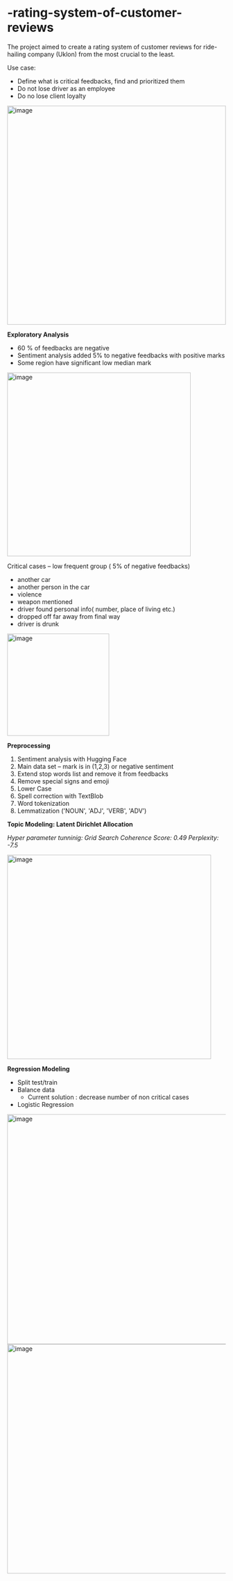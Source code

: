 # -rating-system-of-customer-reviews
The project aimed to create a rating system of customer reviews for ride-hailing company (Uklon)  from the most crucial to the least.

Use case:
- Define what is critical feedbacks, find and prioritized them 
- Do not lose  driver as an employee
- Do no lose  client loyalty

<img width="504" alt="image" src="https://user-images.githubusercontent.com/129201759/229491495-d165525e-f2ea-4e70-bdea-9688d3a34b36.png">

**Exploratory Analysis**

- 60 % of  feedbacks are negative
- Sentiment analysis added 5% to negative feedbacks with positive marks
- Some region have significant low median mark

<img width="423" alt="image" src="https://user-images.githubusercontent.com/129201759/229492901-fb5a180c-1cdb-4e29-a5c0-300566f32ef7.png">

Critical cases – low frequent group ( 5% of negative feedbacks)
- another car
- another person in the car 
- violence 
- weapon mentioned
- driver found personal info( number, place of living etc.)
- dropped off far away from final way
- driver is drunk

<img width="235" alt="image" src="https://user-images.githubusercontent.com/129201759/229491999-9a889197-3495-49de-86c6-0f5c3efc324f.png">

**Preprocessing** 

1. Sentiment analysis with Hugging Face
2. Main data set – mark is in (1,2,3) or negative sentiment
3. Extend stop words list and remove it from feedbacks
4. Remove special signs and emoji
5. Lower Case
6. Spell correction with TextBlob 
7. Word tokenization
8. Lemmatization ('NOUN', 'ADJ', 'VERB', 'ADV’)

**Topic Modeling: Latent Dirichlet Allocation**

_Hyper parameter tunninig:  Grid Search 
Coherence Score: 0.49
Perplexity:  -7.5_

<img width="470" alt="image" src="https://user-images.githubusercontent.com/129201759/229492513-b711366a-1f29-4ba1-9213-ffddae9b075f.png">

**Regression Modeling**

- Split test/train 
- Balance data
    - Current solution : decrease number of non critical cases
- Logistic Regression

<img width="529" alt="image" src="https://user-images.githubusercontent.com/129201759/229492741-570ceba6-093b-4255-b4ca-162b0281c79a.png">

<img width="528" alt="image" src="https://user-images.githubusercontent.com/129201759/229492810-aa637eb7-ec5a-4a76-9002-134708bccfe6.png">









